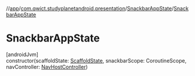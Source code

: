 //[app](../../../index.md)/[com.qwict.studyplanetandroid.presentation](../index.md)/[SnackbarAppState](index.md)/[SnackbarAppState](-snackbar-app-state.md)

# SnackbarAppState

[androidJvm]\
constructor(scaffoldState: [ScaffoldState](https://developer.android.com/reference/kotlin/androidx/compose/material/ScaffoldState.html), snackbarScope: CoroutineScope, navController: [NavHostController](https://developer.android.com/reference/kotlin/androidx/navigation/NavHostController.html))
